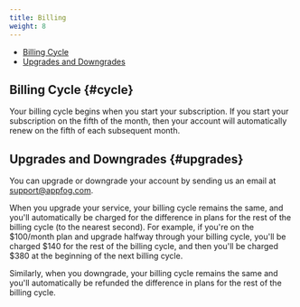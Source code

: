 ```yaml
---
title: Billing
weight: 8
---
```


* [Billing Cycle](#cycle)
* [Upgrades and Downgrades](#upgrades)

## Billing Cycle {#cycle}

Your billing cycle begins when you start your subscription. If you start your subscription on the fifth of the month, then your account will automatically renew on the fifth of each subsequent month.

## Upgrades and Downgrades {#upgrades}

You can upgrade or downgrade your account by sending us an email at [support@appfog.com](mailto:support@appfog.com).

When you upgrade your service, your billing cycle remains the same, and you'll automatically be charged for the difference in plans for the rest of the billing cycle (to the nearest second). For example, if you're on the $100/month plan and upgrade halfway through your billing cycle, you'll be charged $140 for the rest of the billing cycle, and then you'll be charged $380 at the beginning of the next billing cycle.

Similarly, when you downgrade, your billing cycle remains the same and you'll automatically be refunded the difference in plans for the rest of the billing cycle. 
